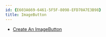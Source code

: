 ```yaml
---
id: {E603A669-6461-5F5F-8098-EFD70A7E3B98}  
title: ImageButton  
---
```


-   [Create An ImageButton](/recipes/android/controls/imagebutton/create_an_imagebutton)